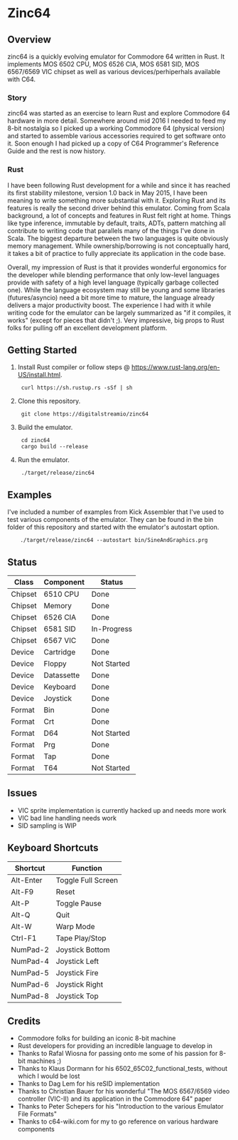 # Zinc64

## Overview

zinc64 is a quickly evolving emulator for Commodore 64 written in Rust. It implements MOS 6502 CPU, MOS 6526 CIA, MOS 6581 SID, MOS 6567/6569 VIC chipset as well as various devices/perhiperhals available with C64.

### Story

zinc64 was started as an exercise to learn Rust and explore Commodore 64 hardware in more detail. Somewhere around mid 2016 I needed to feed my 8-bit nostalgia so I picked up a working Commodore 64 (physical version) and started to assemble various accessories required to get software onto it. Soon enough I had picked up a copy of C64 Programmer's Reference Guide and the rest is now history.

### Rust

I have been following Rust development for a while and since it has reached its first stability milestone, version 1.0 back in May 2015, I have been meaning to write something more substantial with it. Exploring Rust and its features is really the second driver behind this emulator. Coming from Scala background, a lot of concepts and features in Rust felt right at home. Things like type inference, immutable by default, traits, ADTs, pattern matching all contribute to writing code that parallels many of the things I've done in Scala. The biggest departure between the two languages is quite obviously memory management. While ownership/borrowing is not conceptually hard, it takes a bit of practice to fully appreciate its application in the code base.

Overall, my impression of Rust is that it provides wonderful ergonomics for the developer while blending performance that only low-level languages provide with safety of a high level language (typically garbage collected one). While the language ecosystem may still be young and some libraries (futures/asyncio) need a bit more time to mature, the language already delivers a major productivity boost. The experience I had with it while writing code for the emulator can be largely summarized as "if it compiles, it works" (except for pieces that didn't ;). Very impressive, big props to Rust folks for pulling off an excellent development platform.

## Getting Started

1. Install Rust compiler or follow steps @ https://www.rust-lang.org/en-US/install.html.

        curl https://sh.rustup.rs -sSf | sh

2. Clone this repository.

        git clone https://digitalstreamio/zinc64

3. Build the emulator.

        cd zinc64
        cargo build --release

4. Run the emulator.

        ./target/release/zinc64

## Examples

I've included a number of examples from Kick Assembler that I've used to test various components of the emulator. They can be found in the bin folder of this repository and started with the emulator's autostart option.

        ./target/release/zinc64 --autostart bin/SineAndGraphics.prg

## Status

| Class   | Component     | Status      |
|---------|---------------|-------------|
| Chipset | 6510 CPU      | Done
| Chipset | Memory        | Done
| Chipset | 6526 CIA      | Done
| Chipset | 6581 SID      | In-Progress
| Chipset | 6567 VIC      | Done
| Device  | Cartridge     | Done
| Device  | Floppy        | Not Started
| Device  | Datassette    | Done
| Device  | Keyboard      | Done
| Device  | Joystick      | Done
| Format  | Bin           | Done
| Format  | Crt           | Done
| Format  | D64           | Not Started
| Format  | Prg           | Done
| Format  | Tap           | Done
| Format  | T64           | Not Started

## Issues

- VIC sprite implementation is currently hacked up and needs more work
- VIC bad line handling needs work
- SID sampling is WIP

## Keyboard Shortcuts

| Shortcut  | Function          |
|-----------|-------------------|
| Alt-Enter | Toggle Full Screen
| Alt-F9    | Reset
| Alt-P     | Toggle Pause
| Alt-Q     | Quit
| Alt-W     | Warp Mode
| Ctrl-F1   | Tape Play/Stop
| NumPad-2  | Joystick Bottom
| NumPad-4  | Joystick Left
| NumPad-5  | Joystick Fire
| NumPad-6  | Joystick Right
| NumPad-8  | Joystick Top

## Credits

- Commodore folks for building an iconic 8-bit machine
- Rust developers for providing an incredible language to develop in
- Thanks to Rafal Wiosna for passing onto me some of his passion for 8-bit machines ;)
- Thanks to Klaus Dormann for his 6502_65C02_functional_tests, without which I would be lost
- Thanks to Dag Lem for his reSID implementation
- Thanks to Christian Bauer for his wonderful "The MOS 6567/6569 video controller (VIC-II) and its application in the Commodore 64" paper
- Thanks to Peter Schepers for his "Introduction to the various Emulator File Formats"
- Thanks to c64-wiki.com for my to go reference on various hardware components

